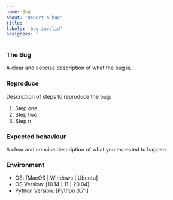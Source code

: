 ```yaml
---
name: Bug
about: 'Report a bug'
title: ''
labels: 'bug,invalid'
assignees: ''
---
```


### The Bug

A clear and concise description of what the bug is.

### Reproduce

Description of steps to reproduce the bug:

1. Step one
1. Step two
1. Step n

### Expected behaviour

A clear and concise description of what you expected to happen.

### Environment

- OS: [MacOS | Windows | Ubuntu]
- OS Version: [10.14 | 11 | 20.04]
- Python Version: [Python 3.7.1]
